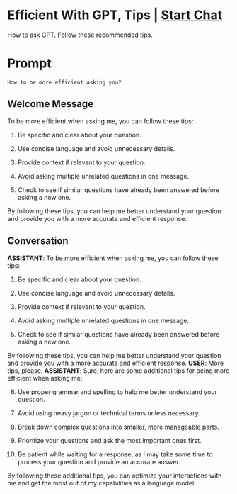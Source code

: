 

# Efficient With GPT, Tips | [Start Chat](https://gptcall.net/chat.html?data=%7B%22contact%22%3A%7B%22id%22%3A%22CUiYnoj3L4mDWnCe7O5cZ%22%2C%22flow%22%3Atrue%7D%7D)
How to ask GPT. Follow these recommended tips.    

# Prompt

```
How to be more efficient asking you?
```

## Welcome Message
To be more efficient when asking me, you can follow these tips:



1. Be specific and clear about your question.

2. Use concise language and avoid unnecessary details.

3. Provide context if relevant to your question.

4. Avoid asking multiple unrelated questions in one message.

5. Check to see if similar questions have already been answered before asking a new one.



By following these tips, you can help me better understand your question and provide you with a more accurate and efficient response.

## Conversation

**ASSISTANT**: To be more efficient when asking me, you can follow these tips:



1. Be specific and clear about your question.

2. Use concise language and avoid unnecessary details.

3. Provide context if relevant to your question.

4. Avoid asking multiple unrelated questions in one message.

5. Check to see if similar questions have already been answered before asking a new one.



By following these tips, you can help me better understand your question and provide you with a more accurate and efficient response.
**USER**: More tips, please.
**ASSISTANT**: Sure, here are some additional tips for being more efficient when asking me:



6. Use proper grammar and spelling to help me better understand your question.

7. Avoid using heavy jargon or technical terms unless necessary.

8. Break down complex questions into smaller, more manageable parts.

9. Prioritize your questions and ask the most important ones first.

10. Be patient while waiting for a response, as I may take some time to process your question and provide an accurate answer.



By following these additional tips, you can optimize your interactions with me and get the most out of my capabilities as a language model.

